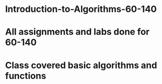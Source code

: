# Introduction-to-Algorithms-60-140
# All assignments and labs done for 60-140
# Class covered basic algorithms and functions
